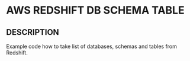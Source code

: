AWS REDSHIFT DB SCHEMA TABLE
============================


DESCRIPTION
-----------

Example code how to take list of databases, schemas and tables from Redshift.